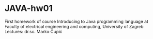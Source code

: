 JAVA-hw01
=========

First homework of course Introducing to Java programming language at Faculty of electrical engineering and computing, University of Zagreb
Lectures: dr.sc. Marko Čupić
